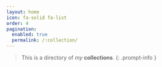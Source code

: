 ```yaml
---
layout: home
icon: fa-solid fa-list
order: 4
pagination:
  enabled: true
  permalink: /:collection/
---
```

> This is a directory of *my* __collections__.
{: .prompt-info }